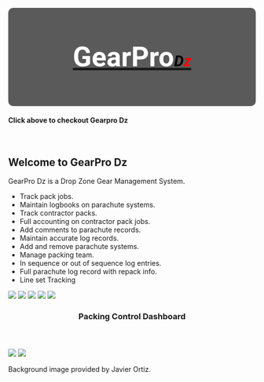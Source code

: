 <style>
@import url('https://fonts.googleapis.com/css?family=Roboto');   

#logo em{
  font-size: 55%;
  color: #000000;
}

#logo h3{
  font-size: 400%;
  line-height: 200px;
  font-weight: bold;
  font-family: "Roboto";
  color: #FFFFFF;
}

#logo span {
  color:red;    
}

logo a {
   text-decoration: none;
}

#logo {
  text-align: center;
  height: 200px;
  background-color: rgb(90,90,90);
  border-radius: 10px;
}

footer {
    text-align:center;
}
</style>
<link rel="icon" href="https://s3.amazonaws.com/jwm-product-images/gearproImages/parachuteImage.ico" type="image/x-icon" />
<div id="logo">
<a href="http://gearpro.jodymoore.net/login" ><h3>GearPro<em>D<span>z</span></em></h3> </a>
</div>
<h4> Click above to checkout Gearpro Dz</h4>
<br>

## Welcome to GearPro Dz 

GearPro Dz is a Drop Zone Gear Management System. 

- Track pack jobs.
- Maintain logbooks on parachute systems.
- Track contractor packs.
- Full accounting on contractor pack jobs.
- Add comments to parachute records.
- Maintain accurate log records.
- Add and remove parachute systems.
- Manage packing team. 
- In sequence or out of sequence log entries.
- Full parachute log record with repack info.
- Line set Tracking 


<img src="https://s3.amazonaws.com/jwm-product-images/gearproImages/gearpro-image-01.png" >

<img src="https://s3.amazonaws.com/jwm-product-images/gearproImages/gearpro-image-02.png" >

<img src="https://s3.amazonaws.com/jwm-product-images/gearproImages/gearpro-image-03.png" >

<img src="https://s3.amazonaws.com/jwm-product-images/gearproImages/gearpro-image-04.png" >

<img src="https://s3.amazonaws.com/jwm-product-images/gearproImages/gearpro-image-05.png" >

<header><h3>Packing Control Dashboard</h3></header>

<img src="https://s3.amazonaws.com/jwm-product-images/gearproImages/gearpro-image-06.png" >

<img src="https://s3.amazonaws.com/jwm-product-images/gearproImages/gearpro-image-06.png" >

<h7>Background image provided by Javier Ortiz.</h7>
